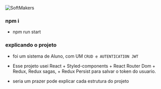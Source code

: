  ![SoftMakers](https://www.softmakers.com.br/assets/img/logotipo14xxhdpi.png)

### npm i
- npm run start

### explicando o projeto

- foi um sistema de Aluno, com UM `CRUD e AUTENTICATION JWT`

- Esse projeto usei React + Styled-components + React Router Dom +  Redux, Redux sagas, + Redux Persist para salvar o token do usuario.

- seria um prazer pode explicar cada estrutura do projeto



